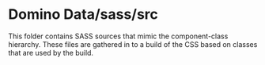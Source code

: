 # Domino Data/sass/src

This folder contains SASS sources that mimic the component-class hierarchy. These files
are gathered in to a build of the CSS based on classes that are used by the build.
